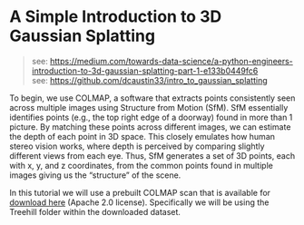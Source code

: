 # A Simple Introduction to 3D Gaussian Splatting

> see: https://medium.com/towards-data-science/a-python-engineers-introduction-to-3d-gaussian-splatting-part-1-e133b0449fc6  
> see: https://github.com/dcaustin33/intro_to_gaussian_splatting  

To begin, we use COLMAP, a software that extracts points consistently seen across multiple images using Structure from Motion (SfM). SfM essentially identifies points (e.g., the top right edge of a doorway) found in more than 1 picture. By matching these points across different images, we can estimate the depth of each point in 3D space. This closely emulates how human stereo vision works, where depth is perceived by comparing slightly different views from each eye. Thus, SfM generates a set of 3D points, each with x, y, and z coordinates, from the common points found in multiple images giving us the “structure” of the scene.

In this tutorial we will use a prebuilt COLMAP scan that is available for [download here](https://storage.googleapis.com/gresearch/refraw360/360_extra_scenes.zip) (Apache 2.0 license). Specifically we will be using the Treehill folder within the downloaded dataset.

